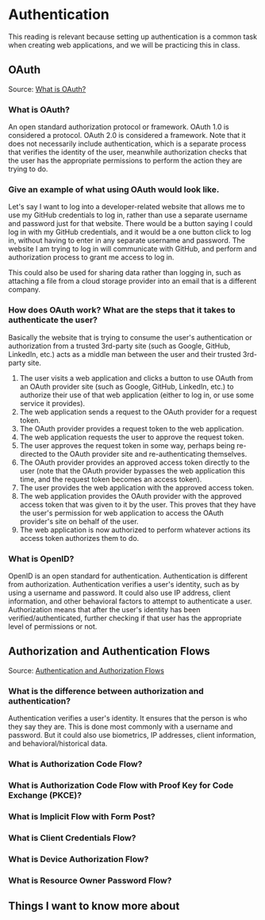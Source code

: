 # Authentication

This reading is relevant because setting up authentication is a common task when creating web applications, and we will be practicing this in class.

## OAuth

Source: [What is OAuth?](https://www.csoonline.com/article/3216404/what-is-oauth-how-the-open-authorization-framework-works.html)

### What is OAuth?

An open standard authorization protocol or framework. OAuth 1.0 is considered a protocol. OAuth 2.0 is considered a framework. Note that it does not necessarily include authentication, which is a separate process that verifies the identity of the user, meanwhile authorization checks that the user has the appropriate permissions to perform the action they are trying to do.

### Give an example of what using OAuth would look like.

Let's say I want to log into a developer-related website that allows me to use my GitHub credentials to log in, rather than use a separate username and password just for that website. There would be a button saying I could log in with my GitHub credentials, and it would be a one button click to log in, without having to enter in any separate username and password. The website I am trying to log in will communicate with GitHub, and perform and authorization process to grant me access to log in.

This could also be used for sharing data rather than logging in, such as attaching a file from a cloud storage provider into an email that is a different company.

### How does OAuth work? What are the steps that it takes to authenticate the user?

Basically the website that is trying to consume the user's authentication or authorization from a trusted 3rd-party site (such as Google, GitHub, LinkedIn, etc.) acts as a middle man between the user and their trusted 3rd-party site.

1. The user visits a web application and clicks a button to use OAuth from an OAuth provider site (such as Google, GitHub, LinkedIn, etc.) to authorize their use of that web application (either to log in, or use some service it provides).
2. The web application sends a request to the OAuth provider for a request token.
3. The OAuth provider provides a request token to the web application.
4. The web application requests the user to approve the request token.
5. The user approves the request token in some way, perhaps being re-directed to the OAuth provider site and re-authenticating themselves.
6. The OAuth provider provides an approved access token directly to the user (note that the OAuth provider bypasses the web application this time, and the request token becomes an access token).
7. The user provides the web application with the approved access token.
8. The web application provides the OAuth provider with the approved access token that was given to it by the user. This proves that they have the user's permission for web application to access the OAuth provider's site on behalf of the user.
9. The web application is now authorized to perform whatever actions its access token authorizes them to do.

### What is OpenID?

OpenID is an open standard for authentication. Authentication is different from authorization. Authentication verifies a user's identity, such as by using a username and password. It could also use IP address, client information, and other behavioral factors to attempt to authenticate a user. Authorization means that after the user's identity has been verified/authenticated, further checking if that user has the appropriate level of permissions or not.

## Authorization and Authentication Flows

Source: [Authentication and Authorization Flows](https://auth0.com/docs/get-started/authentication-and-authorization-flow)

### What is the difference between authorization and authentication?

Authentication verifies a user's identity. It ensures that the person is who they say they are. This is done most commonly with a username and password. But it could also use biometrics, IP addresses, client information, and behavioral/historical data.

### What is Authorization Code Flow?



### What is Authorization Code Flow with Proof Key for Code Exchange (PKCE)?



### What is Implicit Flow with Form Post?



### What is Client Credentials Flow?



### What is Device Authorization Flow?



### What is Resource Owner Password Flow?



## Things I want to know more about

